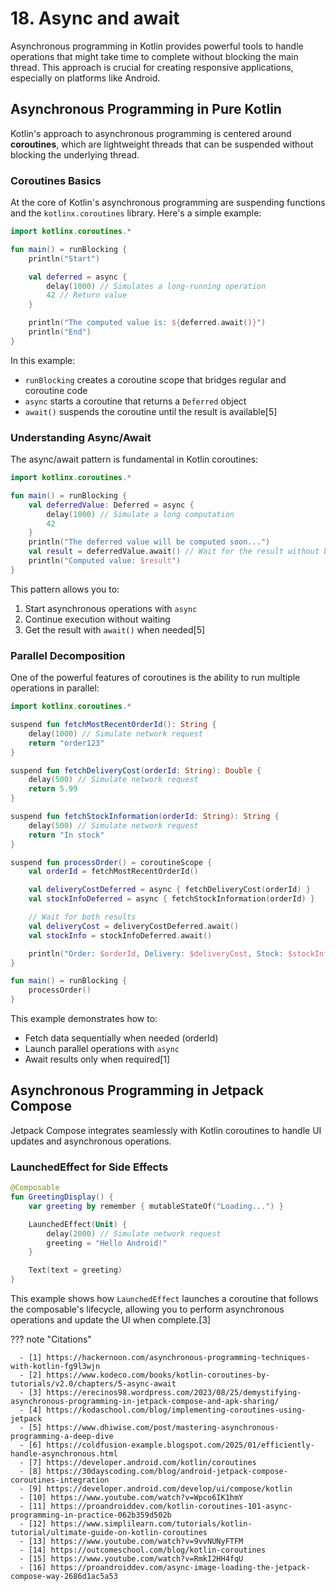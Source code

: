 # 18. Async and await

Asynchronous programming in Kotlin provides powerful tools to handle operations that might take time to complete without
blocking the main thread. This approach is crucial for creating responsive applications, especially on platforms like
Android.

## Asynchronous Programming in Pure Kotlin

Kotlin's approach to asynchronous programming is centered around **coroutines**, which are lightweight threads that can
be suspended without blocking the underlying thread.

### Coroutines Basics

At the core of Kotlin's asynchronous programming are suspending functions and the `kotlinx.coroutines` library. Here's a
simple example:

```kotlin
import kotlinx.coroutines.*

fun main() = runBlocking {
    println("Start")

    val deferred = async {
        delay(1000) // Simulates a long-running operation
        42 // Return value
    }

    println("The computed value is: ${deferred.await()}")
    println("End")
}
```

In this example:

- `runBlocking` creates a coroutine scope that bridges regular and coroutine code
- `async` starts a coroutine that returns a `Deferred` object
- `await()` suspends the coroutine until the result is available[5]

### Understanding Async/Await

The async/await pattern is fundamental in Kotlin coroutines:

```kotlin
import kotlinx.coroutines.*

fun main() = runBlocking {
    val deferredValue: Deferred = async {
        delay(1000) // Simulate a long computation
        42
    }
    println("The deferred value will be computed soon...")
    val result = deferredValue.await() // Wait for the result without blocking
    println("Computed value: $result")
}
```

This pattern allows you to:

1. Start asynchronous operations with `async`
2. Continue execution without waiting
3. Get the result with `await()` when needed[5]

### Parallel Decomposition

One of the powerful features of coroutines is the ability to run multiple operations in parallel:

```kotlin
import kotlinx.coroutines.*

suspend fun fetchMostRecentOrderId(): String {
    delay(1000) // Simulate network request
    return "order123"
}

suspend fun fetchDeliveryCost(orderId: String): Double {
    delay(500) // Simulate network request
    return 5.99
}

suspend fun fetchStockInformation(orderId: String): String {
    delay(500) // Simulate network request
    return "In stock"
}

suspend fun processOrder() = coroutineScope {
    val orderId = fetchMostRecentOrderId()

    val deliveryCostDeferred = async { fetchDeliveryCost(orderId) }
    val stockInfoDeferred = async { fetchStockInformation(orderId) }

    // Wait for both results
    val deliveryCost = deliveryCostDeferred.await()
    val stockInfo = stockInfoDeferred.await()

    println("Order: $orderId, Delivery: $deliveryCost, Stock: $stockInfo")
}

fun main() = runBlocking {
    processOrder()
}
```

This example demonstrates how to:

- Fetch data sequentially when needed (orderId)
- Launch parallel operations with `async`
- Await results only when required[1]

## Asynchronous Programming in Jetpack Compose

Jetpack Compose integrates seamlessly with Kotlin coroutines to handle UI updates and asynchronous operations.

### LaunchedEffect for Side Effects

```kotlin
@Composable
fun GreetingDisplay() {
    var greeting by remember { mutableStateOf("Loading...") }

    LaunchedEffect(Unit) {
        delay(2000) // Simulate network request
        greeting = "Hello Android!"
    }

    Text(text = greeting)
}
```

This example shows how `LaunchedEffect` launches a coroutine that follows the composable's lifecycle, allowing you to
perform asynchronous operations and update the UI when complete.[3]

??? note "Citations"

      - [1] https://hackernoon.com/asynchronous-programming-techniques-with-kotlin-fg9l3wjn
      - [2] https://www.kodeco.com/books/kotlin-coroutines-by-tutorials/v2.0/chapters/5-async-await
      - [3] https://erecinos98.wordpress.com/2023/08/25/demystifying-asynchronous-programming-in-jetpack-compose-and-apk-sharing/
      - [4] https://kodaschool.com/blog/implementing-coroutines-using-jetpack
      - [5] https://www.dhiwise.com/post/mastering-asynchronous-programming-a-deep-dive
      - [6] https://coldfusion-example.blogspot.com/2025/01/efficiently-handle-asynchronous.html
      - [7] https://developer.android.com/kotlin/coroutines
      - [8] https://30dayscoding.com/blog/android-jetpack-compose-coroutines-integration
      - [9] https://developer.android.com/develop/ui/compose/kotlin
      - [10] https://www.youtube.com/watch?v=Wpco6IK1hmY
      - [11] https://proandroiddev.com/kotlin-coroutines-101-async-programming-in-practice-062b359d502b
      - [12] https://www.simplilearn.com/tutorials/kotlin-tutorial/ultimate-guide-on-kotlin-coroutines
      - [13] https://www.youtube.com/watch?v=9vvNUNyFTFM
      - [14] https://outcomeschool.com/blog/kotlin-coroutines
      - [15] https://www.youtube.com/watch?v=RmkI2HH4fqU
      - [16] https://proandroiddev.com/async-image-loading-the-jetpack-compose-way-2686d1ac5a53


